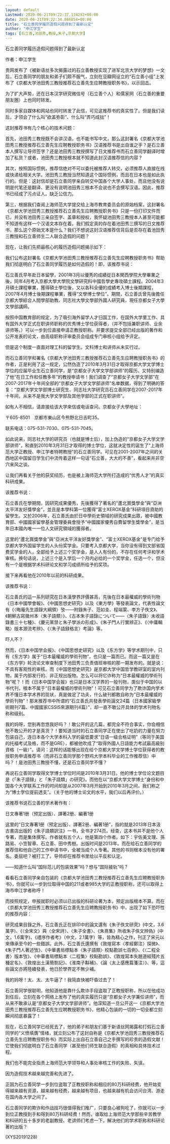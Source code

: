 ```yaml
---
layout: default
Lastmod: 2020-06-21T09:22:37.134292+00:00
date: 2020-06-21T09:22:34.886854+00:00
title: "石立善同学履历造假问题得到了最新认定"
author: "申江学生"
tags: [石立善,池田秀,教授,朱子,京都大学]
---
```


石立善同学履历造假问题得到了最新认定

作者：申江学生

贵网发布了《被新语丝多次揭露过的石立善教授实现了进军北京大学的梦想》一文后，石立善同学的朋友和弟子们颇不服气，立刻在豆瓣网设立的“石立善小组”上发布了《京都大学池田秀三教授推荐石立善先生应聘教授职务书》，以示回击。

为了扩大声势，还在日本汉学研究微信号（石立善个人）和儒家网（石立善的重要朋友圈）上也同时转发。

同时多家自媒体和网站也同时转发了此信，可见这推荐书的真实性了。但是我们读后，才领会了什么叫“欲盖弥彰”、什么叫“弄巧成拙”！

这封推荐书有几个核心的技术问题：

首先，池田秀三教授既不会讲汉语，也不能书写中文，那么这封署名《京都大学池田秀三教授推荐石立善先生应聘教授职务书》汉语推荐书是出自谁之手？是石立善本人撰写让导师签字？还是池田秀三教授撰写了日文推荐书而石立善同学翻译时增加了私货？或者，池田秀三教授根本就不知道此封汉语推荐信的内容？

其次，按照国际惯例，推荐信绝对不可以委托被推荐人转交，必须推荐人直接在线或快递给相关大学。池田秀三教授当然知道这个国际惯例，而且在日本也是如此执行的。但是：这封信却是石立善同学亲自转交中国各个大学人事处，而且他没有说明是代笔还是翻译、更没有说明池田秀三根本不会说也不会撰写汉语。因此，推荐书已经成了污点证人。缺乏公信力。

第三，根据我们查阅上海师范大学提交给上海市教育委员会的原始档案，这封署名《京都大学池田秀三教授推荐石立善先生应聘教授职务书》只是一份打印文件而已，并没有池田秀三亲自签字、盖章和授权，我怀疑池田秀三教授本人甚至可能都不知道有这样一个汉语文本存在着。我们假定真的存在着池田秀三撰写的日文推荐书，那么这个原始文本是什么？我们不想说这封汉语推荐信背后是否存在着池田秀三教授和石立善师生二人联合造假的问题？

现在，让我们先把最核心的履历造假问题揭示如下：

我们公布这封署名《京都大学池田秀三教授推荐石立善先生应聘教授职务书》帮助我们彻底明白了石立善同学履历是如何造假的！即，该推荐书说：

石立善氏早年赴日本留學，2001年3月以優秀的成績從日本関西學院大學畢業之後，同年4月考入京都大學大學院文學研究科中國哲學史專攻碩士課程。2004年3月碩士課程畢業，獲得碩士學位後，又以各科全優的成績考入博士後期課程，2007年4月博士後期課程畢業，獲得“文學博士學位”。期間，石立善氏曾先後擔任京都大學綜合人間學部助教、同志社大學文學部外國人研究員，現任京都女子大學文學部講師。

按照中国教育部的规定，为了吸引海外留学人才归国工作，在国外大学里工作、具有国外大学正式在职讲师职称的优秀博士学位获得者，（并不包括兼职讲师、业余讲师等。）可以一步到位直接申请正教授职称。并要求提交全部已经出版的著作和公开发表的论文，由高级职称评审委员会组成专门审核小组给予评定。

但是这个制度一直面对理工科的留学生。文科博士和讲师从未实行过。

而石立善同学和署名《京都大学池田秀三教授推荐石立善先生应聘教授职务书》的作者，正是利用了这一规定，公然伪造了2010年3月31日才取得京都大学文学博士学位的应届毕业生石立善同学，是“京都女子大学文学部讲师”的履历、又特别编造了他“在日工作和任教多年”的教授申请书！我们调查了“京都女子大学文学部”在2007-2017年十年间全部的“京都女子大学文学部讲师”名单数据，得到了明确的答复：“京都大学文学部博士研究生、同志社大学研究员石立善同学在2007-2017年十年间，从来不是我大学文学部及其他学部的正式在职讲师”。

如有人不相信，请直接给该大学来信或电话查问。京都女子大學地址：

〒605-8501　京都市東山区今熊野北日吉町35。

联系电话：075-531-7030、075-531-7045。

如此说来，同志社大学的研究员（也就是博士后），加上伪造的“京都女子大学文学部讲师”，和直到2010年3月31日才取得的博士学位，这就决定性的诞生了“上海师范大学正教授、申江学者特聘教授”的石立善同学。可见在2001-2007年之间的关西地区中国留日学生们中流传着这样一句话“石立善，大大的不善”，看起来并非空穴来风之谈。

让我们再看关于他的获奖经历，也是被上海师范大学所打造成的“优秀人才”的真实科研成果。

该推荐书说：

石立善氏在學期間，因研究成果優秀，先後獲得了著名的“蘆北賞獎學金”與“亞洲太平洋友好獎學金”，並且是本學科第一位獲得“富士XEROX基金”科研項目資助的留學生。又於2006年，石立善氏由於日中學術史領域的研究成果出眾，被中國教育部、中國國家留學基金管理委員會授予“中國國家優秀自費留學生獎學金”，是当年日本國內唯一一位人文研究領域的獲得者。

这里的“蘆北賞獎學金”與“亞洲太平洋友好獎學金”、“富士XEROX基金”是专门给予京都大学外国留学生的人头份奖学金。只要考入京都大学，当你没有得到文部省国费奖学金的人，全部给予上述三个奖学金，是人人有份的，不存在任何考评和学术审核。换句话说，上述三个是入学后一个月内必给的一个奖学金，任选一个，但没有一个是根据学术科研论文和学习成绩所给予的奖项。

接下来再看他在2010年以前的科研成果。

该推荐书说：

石立善氏的這一系列研究在日本漢學界評價甚高，先後在日本最權威的學術刊物《日本中國學會報》、《中國思想史研究》以及《東方學》等發表論文，代表性論文有《〈晦庵先生語錄大綱領〉攷——附錄朱子、范如圭、程端蒙、李方子佚文》、《朝鮮古寫徽州本〈朱子語類〉》、《古本朱子語錄について——〈朱子語錄〉未收語錄書三十七種》、《慶元黨禁と朱子學派の形成》、《朱子門人行實辨正》、《〈中庸輯略〉版本源流考辨》、《〈朱子語録格言〉考論》等。

吓人不？

然而，《日本中国学会报》、《中国思想史研究》以及《东方学》等学术期刊中，只有《东方学》属于“日本最權威的學術刊物”，也只是一篇而已。而这一篇又是在《东方学》轮流论文审查制度下池田秀三负责值班审核的那一期发布的。就是说：不具有客观性的审核。而《中国思想史研究》是京都大学中国哲学教研室的室内刊物，属于内部发行的、非正规出版物。怎么可以将它诈称为“日本最權威的學術刊物”呢？！而《日本中国学会报》也只是日本汉学界的一般刊物，类似于中国的以书代刊，根本不属于“日本最權威的學術刊物”！可见石立善同学为了欺诈国内学术界不懂日本学术界的现状，真是做足了功夫，什么破刊都敢自称为“日本最權威的學術刊物”！那末推荐书中所谓的“石立善氏共發表學術論文24篇（日本國家級學術期刊7篇、中國國家CSSIS來源期刊4篇）”，却一直不敢公开具体的学术刊物名称和级别。

我的妈呀，您别再忽悠我好吗？！敢公开的这几篇，都完全不符合事实，你会相信他不敢公开的才是真货？！要知道当时的石立善同学正在使出了吃奶的力量在努力包装自己，连日本各个大学本科入学的最低要求“日语一级合格证明”（等同于美国的托福考试及格，而不是GRE），都被他吹成了“取得外國人日語能力考試最高級别資格（一級）”。请问：这样的话能够出现在给个京都大学文学博士学位获得者的教授职务申请推荐书（而非石立善同学那个野鸡大学本科毕业的工作推荐信）中吗？！是池田秀三教授不懂，还是石立善同学不懂？

再说石立善同学取得文学博士学位时间是2010年3月31日。他的博士学位论文题目是《「朱子語録」と「朱子語類」の研究》。而他在以“京都大学文学博士”身份和中国各个大学联系工作的时间却是从2007年3月开始到2010年3月之间，我们称之为“博士学位提前透支”。（关于他的博士论文的水平，我们以后再评价。）

该推荐书说石立善的学术著作有：

日文專著1册（预定出版）、譯著2册、編著1册

这里的“日文專著1册（预定出版）、譯著2册、編著1册”，指的就是2013年日本汲古書店出版的《朱子語類訳注》一书，全书才274页。经查，这本书并不是他个人专著，而是集体撰写。作者就有五个人，他是第四个作者。如下：宇佐美文理、孫路易、小笠智章、石立善、田中秀樹。出版时间是2013年。而在给石立善同学的推荐信和他自己的工作申请书中，全被当成个人专著。其他的书则根本没有他的署名。委屈吧？被打工了。导师却在推荐书里给以平反和认定。

——知道什么叫“国际范儿的包装效果”吗？想与“国际接轨”吗？

看看石立善同学亲自包装的《京都大学池田秀三教授推荐石立善先生应聘教授职务书》，你就可以一步到位取得中国的211或者985大学的正教授职称，还可以取得上海市申江学者称呼！

而按照规定，申报就职时必须以已出版的科研论著为本，预定出版根本不算。而在《京都大学池田秀三教授推荐石立善先生应聘教授职务书》中，出现了如下恐吓性的推荐内容：

研究成果目錄之外，石立善氏正在排印中的論文還有《朱子佚文研究》(中文，3.6萬字)、《〈全宋文〉與〈全宋詩〉、〈朱子全書〉、《朱熹集》所收朱子佚文辨偽》(中文，1.6萬字)、《禮序作者考》（中文，2.1萬字）等，皆為精心之作，刊正了宋元以來傳承至今的一些錯誤。此外，石立善氏還撰有《敦煌寫本〈孝經鄭注〉探微》、《朱子門人著述攷》、《中華書局標點本〈朱子語類〉校點勘誤七百例》、《〈二程全書〉版本攷》、《中華書局標點本〈二程集〉校點勘誤》、《敦煌寫本失題道經殘片五種定名》、《敦煌出土漢簡劄記》、《淮南子斠補》、《論〈太上感應篇箋注〉》、等，這些論文亦將陸續發表，他日於學界定不無少補。

我的妈呀！太、太、太牛逼了！我简直快被吓昏过去了！

石立善同学很聪明，他知道他是靠什么欺诈手段盗取了正教授职称，所以在他成功到任后，立刻在各个网络上发布了他的真实履历只是“京都女子大学兼任讲师”，而从来不敢承认是“京都女子大学文学部讲师”。他深知道一旦公开这一《京都大学池田秀三教授推荐石立善先生应聘教授职务书》，他精心包装的一切的一切全都立刻瞬间彻底暴露了！

现在，石立善同学已经死去了，他的弟子和朋友们基于新语丝网揭露和打假石立善同学的“义愤填膺”情绪，就立刻公布了这封自称是《京都大学池田秀三教授推荐石立善先生应聘教授职务书》而实际上出自石立善自己之手撰写的珍贵的造假文献！它使我们彻底明白了石立善同学（甚至他们师生联合造假）的真相和具体技术过程。

我们也不能完全指责上海师范大学领导和人事处审核工作的失败、失误。

因为造假技术越来越完善和先进了。

正因为石立善同学一步到位盗取了正教授职称和相应的80万科研经费，他开始变得越来越有资源，越来越有经费，越来越有项目，也越来越有机会访问台湾、游走在国内各大学之间了。

石立善同学的欺诈和作战技巧很值得我们推广，只要良心被狗吃了，你就可以一步到位正教授到手和得到80万科研经费！然而，谁取给上海师范大学那些辛苦教学和科研的五十多岁的老副教授、老讲师们考虑一下，解决他们的学术职称和科研论著的出版？

(XYS20191228)

